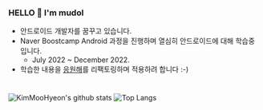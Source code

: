 ### HELLO 👋 I'm mudol

- 안드로이드 개발자를 꿈꾸고 있습니다.
- Naver Boostcamp Android 과정을 진행하며 열심히 안드로이드에 대해 학습중입니다. 
   - July 2022 ~ December 2022.
- 학습한 내용을 [응원해](https://github.com/KimMooHyeon/CheerupForYou)를 리팩토링하며 적용하려 합니다 :-)
 
 # 
 
 
![KimMooHyeon's github stats](https://github-readme-stats.vercel.app/api?username=KimMooHyeon&show_icons=ture)
![Top Langs](https://github-readme-stats.vercel.app/api/top-langs/?username=KimMooHyeon&layout=compact&)
